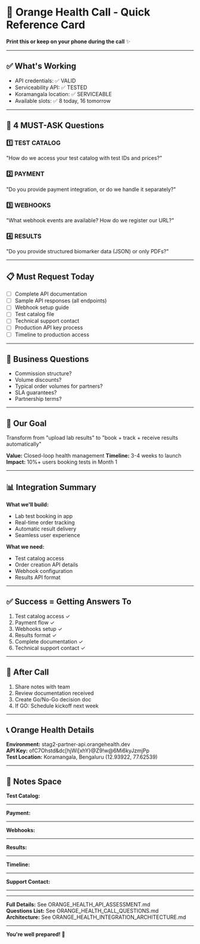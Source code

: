 # 📱 Orange Health Call - Quick Reference Card

**Print this or keep on your phone during the call** ✨

---

## ✅ What's Working
- API credentials: ✅ VALID
- Serviceability API: ✅ TESTED
- Koramangala location: ✅ SERVICEABLE
- Available slots: ✅ 8 today, 16 tomorrow

---

## 🔴 4 MUST-ASK Questions

### 1️⃣ TEST CATALOG
"How do we access your test catalog with test IDs and prices?"

### 2️⃣ PAYMENT
"Do you provide payment integration, or do we handle it separately?"

### 3️⃣ WEBHOOKS
"What webhook events are available? How do we register our URL?"

### 4️⃣ RESULTS
"Do you provide structured biomarker data (JSON) or only PDFs?"

---

## 📋 Must Request Today

- [ ] Complete API documentation
- [ ] Sample API responses (all endpoints)
- [ ] Webhook setup guide
- [ ] Test catalog file
- [ ] Technical support contact
- [ ] Production API key process
- [ ] Timeline to production access

---

## 💼 Business Questions

- Commission structure?
- Volume discounts?
- Typical order volumes for partners?
- SLA guarantees?
- Partnership terms?

---

## 🎯 Our Goal

Transform from "upload lab results" to "book + track + receive results automatically"

**Value:** Closed-loop health management
**Timeline:** 3-4 weeks to launch
**Impact:** 10%+ users booking tests in Month 1

---

## 📊 Integration Summary

**What we'll build:**
- Lab test booking in app
- Real-time order tracking
- Automatic result delivery
- Seamless user experience

**What we need:**
- Test catalog access
- Order creation API details
- Webhook configuration
- Results API format

---

## ✅ Success = Getting Answers To

1. Test catalog access ✓
2. Payment flow ✓
3. Webhooks setup ✓
4. Results format ✓
5. Complete documentation ✓
6. Technical support contact ✓

---

## 🚀 After Call

1. Share notes with team
2. Review documentation received
3. Create Go/No-Go decision doc
4. If GO: Schedule kickoff next week

---

## 📞 Orange Health Details

**Environment:** stag2-partner-api.orangehealth.dev  
**API Key:** ofC7Ohstd&dc[hjWi[xhY}@Z9!w@6Mi6kyJzmjPp  
**Test Location:** Koramangala, Bengaluru (12.93922, 77.62539)

---

## 📝 Notes Space

**Test Catalog:**
________________________________

**Payment:**
________________________________

**Webhooks:**
________________________________

**Results:**
________________________________

**Timeline:**
________________________________

**Support Contact:**
________________________________

---

**Full Details:** See ORANGE_HEALTH_API_ASSESSMENT.md  
**Questions List:** See ORANGE_HEALTH_CALL_QUESTIONS.md  
**Architecture:** See ORANGE_HEALTH_INTEGRATION_ARCHITECTURE.md

---

**You're well prepared! 🎯**

